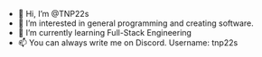 - 👋 Hi, I’m @TNP22s
- 👀 I’m interested in general programming and creating software.
- 🌱 I’m currently learning Full-Stack Engineering
- 📫 You can always write me on Discord. Username: tnp22s

<!---
TNP22s/TNP22s is a ✨ special ✨ repository because its `README.md` (this file) appears on your GitHub profile.
You can click the Preview link to take a look at your changes.
--->
